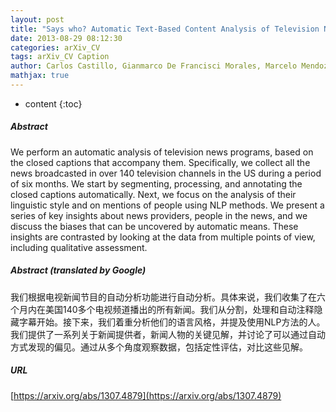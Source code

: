 ```yaml
---
layout: post
title: "Says who? Automatic Text-Based Content Analysis of Television News"
date: 2013-08-29 08:12:30
categories: arXiv_CV
tags: arXiv_CV Caption
author: Carlos Castillo, Gianmarco De Francisci Morales, Marcelo Mendoza, Nasir Khan
mathjax: true
---
```


* content
{:toc}

##### Abstract
We perform an automatic analysis of television news programs, based on the closed captions that accompany them. Specifically, we collect all the news broadcasted in over 140 television channels in the US during a period of six months. We start by segmenting, processing, and annotating the closed captions automatically. Next, we focus on the analysis of their linguistic style and on mentions of people using NLP methods. We present a series of key insights about news providers, people in the news, and we discuss the biases that can be uncovered by automatic means. These insights are contrasted by looking at the data from multiple points of view, including qualitative assessment.

##### Abstract (translated by Google)
我们根据电视新闻节目的自动分析功能进行自动分析。具体来说，我们收集了在六个月内在美国140多个电视频道播出的所有新闻。我们从分割，处理和自动注释隐藏字幕开始。接下来，我们着重分析他们的语言风格，并提及使用NLP方法的人。我们提供了一系列关于新闻提供者，新闻人物的关键见解，并讨论了可以通过自动方式发现的偏见。通过从多个角度观察数据，包括定性评估，对比这些见解。

##### URL
[https://arxiv.org/abs/1307.4879](https://arxiv.org/abs/1307.4879)

